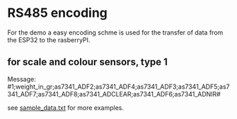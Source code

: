 
# RS485 encoding

For the demo a easy encoding schme is used for the transfer of data from the ESP32 to the rasberryPI.

## for scale and colour sensors, type 1

Message: #1;weight_in_gr;as7341_ADF2;as7341_ADF4;as7341_ADF3;as7341_ADF5;as7341_ADF7;as7341_ADF8;as7341_ADCLEAR;as7341_ADF6;as7341_ADNIR#

see [sample_data.txt](./sample_data.txt) for more examples.
